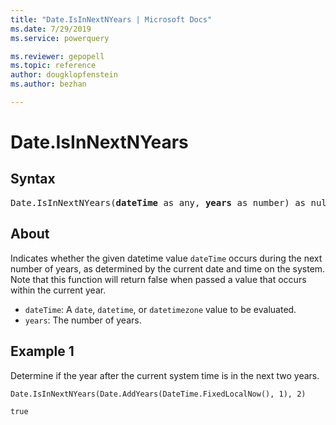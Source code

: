 ```yaml
---
title: "Date.IsInNextNYears | Microsoft Docs"
ms.date: 7/29/2019
ms.service: powerquery

ms.reviewer: gepopell
ms.topic: reference
author: dougklopfenstein
ms.author: bezhan

---
```

# Date.IsInNextNYears

## Syntax

<pre>
Date.IsInNextNYears(<b>dateTime</b> as any, <b>years</b> as number) as nullable logical
</pre>

## About
Indicates whether the given datetime value `dateTime` occurs during the next number of years, as determined by the current date and time on the system. Note that this function will return false when passed a value that occurs within the current year. <ul> <li><code>dateTime</code>: A <code>date</code>, <code>datetime</code>, or <code>datetimezone</code> value to be evaluated.</li> <li><code>years</code>: The number of years.</li> </ul>

## Example 1
Determine if the year after the current system time is in the next two years.

```powerquery-m
Date.IsInNextNYears(Date.AddYears(DateTime.FixedLocalNow(), 1), 2)
```

`true`
